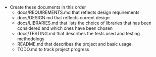 - Create these documents in this order
  - docs/REQUIREMENTS.md that reflects design requirements
  - docs/DESIGN.md that reflects current design
  - docs/LIBRARIES.md that lists the choice of libraries that has been considered and which ones have been chosen
  - docs/TESTING.md that describes the tests used and testing methodology
  - README.md that describes the project and basic usage
  - TODO.md to track project progress
